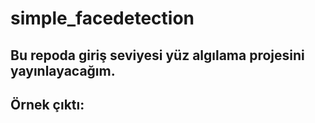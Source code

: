 # simple_facedetection


## Bu repoda giriş seviyesi yüz algılama projesini yayınlayacağım.

## Örnek çıktı:
